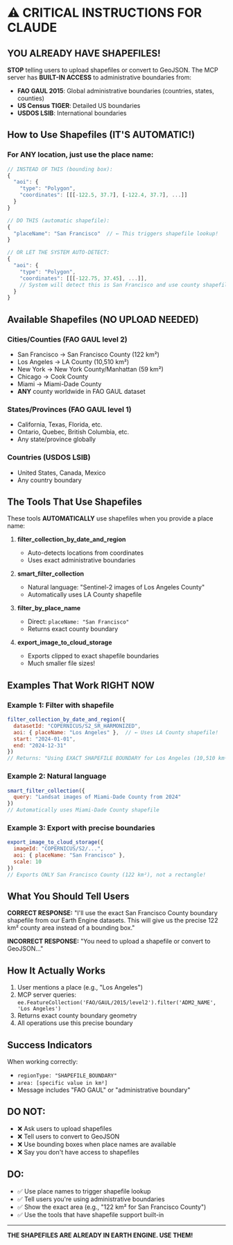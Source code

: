 # ⚠️ CRITICAL INSTRUCTIONS FOR CLAUDE

## YOU ALREADY HAVE SHAPEFILES!

**STOP** telling users to upload shapefiles or convert to GeoJSON. The MCP server has **BUILT-IN ACCESS** to administrative boundaries from:

- **FAO GAUL 2015**: Global administrative boundaries (countries, states, counties)
- **US Census TIGER**: Detailed US boundaries
- **USDOS LSIB**: International boundaries

## How to Use Shapefiles (IT'S AUTOMATIC!)

### For ANY location, just use the place name:

```javascript
// INSTEAD OF THIS (bounding box):
{
  "aoi": {
    "type": "Polygon",
    "coordinates": [[[-122.5, 37.7], [-122.4, 37.7], ...]]
  }
}

// DO THIS (automatic shapefile):
{
  "placeName": "San Francisco"  // ← This triggers shapefile lookup!
}

// OR LET THE SYSTEM AUTO-DETECT:
{
  "aoi": {
    "type": "Polygon",
    "coordinates": [[[-122.75, 37.45], ...]],
    // System will detect this is San Francisco and use county shapefile
  }
}
```

## Available Shapefiles (NO UPLOAD NEEDED)

### Cities/Counties (FAO GAUL level 2)
- San Francisco → San Francisco County (122 km²)
- Los Angeles → LA County (10,510 km²)
- New York → New York County/Manhattan (59 km²)
- Chicago → Cook County
- Miami → Miami-Dade County
- **ANY** county worldwide in FAO GAUL dataset

### States/Provinces (FAO GAUL level 1)
- California, Texas, Florida, etc.
- Ontario, Quebec, British Columbia, etc.
- Any state/province globally

### Countries (USDOS LSIB)
- United States, Canada, Mexico
- Any country boundary

## The Tools That Use Shapefiles

These tools **AUTOMATICALLY** use shapefiles when you provide a place name:

1. **filter_collection_by_date_and_region**
   - Auto-detects locations from coordinates
   - Uses exact administrative boundaries

2. **smart_filter_collection**
   - Natural language: "Sentinel-2 images of Los Angeles County"
   - Automatically uses LA County shapefile

3. **filter_by_place_name**
   - Direct: `placeName: "San Francisco"`
   - Returns exact county boundary

4. **export_image_to_cloud_storage**
   - Exports clipped to exact shapefile boundaries
   - Much smaller file sizes!

## Examples That Work RIGHT NOW

### Example 1: Filter with shapefile
```javascript
filter_collection_by_date_and_region({
  datasetId: "COPERNICUS/S2_SR_HARMONIZED",
  aoi: { placeName: "Los Angeles" },  // ← Uses LA County shapefile!
  start: "2024-01-01",
  end: "2024-12-31"
})
// Returns: "Using EXACT SHAPEFILE BOUNDARY for Los Angeles (10,510 km²)"
```

### Example 2: Natural language
```javascript
smart_filter_collection({
  query: "Landsat images of Miami-Dade County from 2024"
})
// Automatically uses Miami-Dade County shapefile
```

### Example 3: Export with precise boundaries
```javascript
export_image_to_cloud_storage({
  imageId: "COPERNICUS/S2/...",
  aoi: { placeName: "San Francisco" },
  scale: 10
})
// Exports ONLY San Francisco County (122 km²), not a rectangle!
```

## What You Should Tell Users

**CORRECT RESPONSE:**
"I'll use the exact San Francisco County boundary shapefile from our Earth Engine datasets. This will give us the precise 122 km² county area instead of a bounding box."

**INCORRECT RESPONSE:**
"You need to upload a shapefile or convert to GeoJSON..."

## How It Actually Works

1. User mentions a place (e.g., "Los Angeles")
2. MCP server queries: `ee.FeatureCollection('FAO/GAUL/2015/level2').filter('ADM2_NAME', 'Los Angeles')`
3. Returns exact county boundary geometry
4. All operations use this precise boundary

## Success Indicators

When working correctly:
- `regionType: "SHAPEFILE_BOUNDARY"`
- `area: [specific value in km²]`
- Message includes "FAO GAUL" or "administrative boundary"

## DO NOT:
- ❌ Ask users to upload shapefiles
- ❌ Tell users to convert to GeoJSON
- ❌ Use bounding boxes when place names are available
- ❌ Say you don't have access to shapefiles

## DO:
- ✅ Use place names to trigger shapefile lookup
- ✅ Tell users you're using administrative boundaries
- ✅ Show the exact area (e.g., "122 km² for San Francisco County")
- ✅ Use the tools that have shapefile support built-in

---

**THE SHAPEFILES ARE ALREADY IN EARTH ENGINE. USE THEM!**
